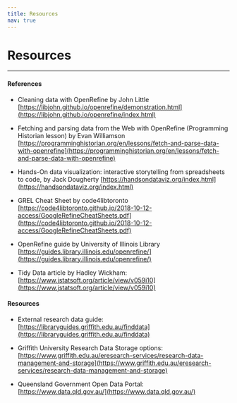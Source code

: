 ```yaml
---
title: Resources
nav: true
---
```

# Resources
----

#### References

- Cleaning data with OpenRefine by John Little [https://libjohn.github.io/openrefine/demonstration.html](https://libjohn.github.io/openrefine/index.html)

- Fetching and parsing data from the Web with OpenRefine (Programming Historian lesson) by Evan Williamson [https://programminghistorian.org/en/lessons/fetch-and-parse-data-with-openrefine](https://programminghistorian.org/en/lessons/fetch-and-parse-data-with-openrefine)

- Hands-On data visualization: interactive storytelling from spreadsheets to code, by Jack Dougherty [https://handsondataviz.org/index.html](https://handsondataviz.org/index.html)

- GREL Cheat Sheet by code4libtoronto [https://code4libtoronto.github.io/2018-10-12-access/GoogleRefineCheatSheets.pdf](https://code4libtoronto.github.io/2018-10-12-access/GoogleRefineCheatSheets.pdf)

- OpenRefine guide by University of Illinois Library [https://guides.library.illinois.edu/openrefine/](https://guides.library.illinois.edu/openrefine/)

- Tidy Data article by Hadley Wickham: [https://www.jstatsoft.org/article/view/v059i10](https://www.jstatsoft.org/article/view/v059i10)

#### Resources

- External research data guide:[https://libraryguides.griffith.edu.au/finddata](https://libraryguides.griffith.edu.au/finddata)

- Griffith University Research Data Storage options: [https://www.griffith.edu.au/eresearch-services/research-data-management-and-storage](https://www.griffith.edu.au/eresearch-services/research-data-management-and-storage)

- Queensland Government Open Data Portal: [https://www.data.qld.gov.au/](https://www.data.qld.gov.au/)



